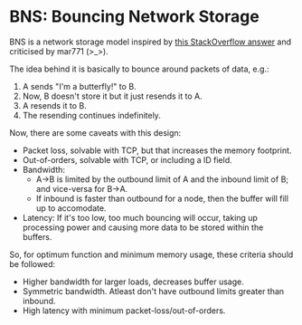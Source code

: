 BNS: Bouncing Network Storage
=============================

BNS is a network storage model inspired by [this StackOverflow answer](http://stackoverflow.com/a/13000176/2170682) and criticised by mar771 (>_>).

The idea behind it is basically to bounce around packets of data, e.g.:
1.  A sends "I'm a butterfly!" to B.
2.  Now, B doesn't store it but it just resends it to A.
3.  A resends it to B.
4.  The resending continues indefinitely.

Now, there are some caveats with this design:
* Packet loss, solvable with TCP, but that increases the memory footprint.
* Out-of-orders, solvable with TCP, or including a ID field.
* Bandwidth:
    * A->B is limited by the outbound limit of A and the inbound limit of B; and vice-versa for B->A.
    * If inbound is faster than outbound for a node, then the buffer will fill up to accomodate.
* Latency: If it's too low, too much bouncing will occur, taking up processing power and causing more data to be stored within the buffers.

So, for optimum function and minimum memory usage, these criteria should be followed:
* Higher bandwidth for larger loads, decreases buffer usage.
* Symmetric bandwidth. Atleast don't have outbound limits greater than inbound.
* High latency with minimum packet-loss/out-of-orders.
